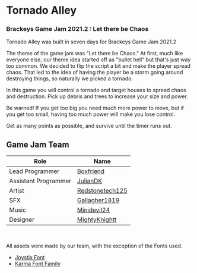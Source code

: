 # Tornado Alley
### Brackeys Game Jam 2021.2 : Let there be Chaos

Tornado Alley was built in seven days for Brackeys Game Jam 2021.2

The theme of the game jam was "Let there be Chaos." At first, much like everyone else, our theme idea started off as "bullet hell" but that's just way too common. We decided to flip the script a bit and make the player spread chaos. That led to the idea of having the player be a storm going around destroying things, so naturally we picked a tornado.

In this game you will control a tornado and target houses to spread chaos and destruction. Pick up debris and trees to increase your size and power.

Be warned! If you get too big you need much more power to move, but if you get too small, having too much power will make you lose control.

Get as many points as possible, and survive until the timer runs out.





## Game Jam Team

| Role                 | Name            |
|----------------------|-----------------|
| Lead Programmer      | [Boxfriend](https://theboxfriend.itch.io/)       |
| Assistant Programmer | [JulianDK](https://itch.io/profile/juliandk)        |
| Artist               | [Redstonetech125](https://redstonetech125.itch.io/) |
| SFX                  | [Gallagher1819](https://itch.io/profile/gallagher1819)   |
| Music                | [Minidevil24](https://itch.io/profile/minidevil24)     |
| Designer             | [MightyKnightt](https://mightyknightt.itch.io/)   |

<br>

All assets were made by our team, with the exception of the Fonts used.
* [Joystix Font](https://www.1001fonts.com/joystix-font.html)
* [Karma Font Family](https://www.1001fonts.com/karma-font.html)
